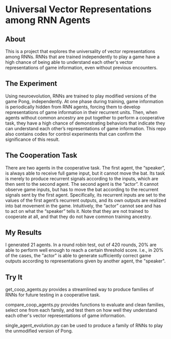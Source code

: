 # Universal Vector Representations among RNN Agents
## About

This is a project that explores the universality of vector representations among RNNs.
RNNs that are trained independently to play a game have a high chance of being able to understand each other's vector representations of game information, even without previous encounters.

## The Experiment

Using neuroevolution, RNNs are trained to play modified versions of the game Pong, independently.
At one phase during training, game information is periodically hidden from RNN agents, forcing them to develop representations of game information in their recurrent units.
Then, when agents without common ancestry are put together to perform a cooperative task, they have a high chance of demonstrating behaviors that indicate they can understand each other’s representations of game information. 
This repo also contains codes for control experiments that can confirm the significance of this result.

## The Cooperation Task

There are two agents in the cooperative task. The first agent, the “speaker”, is always able to receive full game input, but it cannot move the bat. Its task is merely to produce recurrent signals according to the inputs, which are then sent to the second agent. The second agent is the “actor”. It cannot observe game inputs, but has to move the bat according to the recurrent signals sent by the first agent. Specifically, its recurrent inputs are set to the values of the first agent’s recurrent outputs, and its own outputs are realized into bat movement in the game.
Intuitively, the “actor” cannot see and has to act on what the “speaker” tells it. Note that they are not trained to cooperate at all, and that they do not have common training ancestry.

## My Results

I generated 21 agents. In a round robin test, out of 420 rounds, 20% are able to perform well enough to reach a certain threshold score. I.e., in 20% of the cases, the "actor" is able to generate sufficiently correct game outputs according to representations given by another agent, the "speaker".

## Try It

get_coop_agents.py provides a streamlined way to produce families of RNNs for future testing in a cooperative task.

compare_coop_agents.py provides functions to evaluate and clean families, select one from each family, and test them on how well they understand each other's vector representations of game information.

single_agent_evolution.py can be used to produce a family of RNNs to play the unmodified version of Pong.
